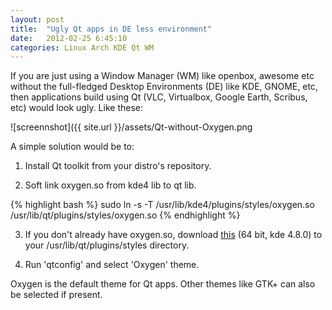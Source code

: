 ```yaml
---
layout: post
title:  "Ugly Qt apps in DE less environment"
date:   2012-02-25 6:45:10
categories: Linux Arch KDE Qt WM
---
```

If you are just using a Window Manager (WM) like openbox, awesome etc without the full-fledged Desktop Environments (DE) like KDE, GNOME, etc, then applications build using Qt (VLC, Virtualbox, Google Earth, Scribus, etc) would look ugly. Like these:

![screennshot]({{ site.url }}/assets/Qt-without-Oxygen.png

A simple solution would be to:

1) Install Qt toolkit from your distro's repository.

2) Soft link oxygen.so from kde4 lib to qt lib.

{% highlight bash %}
sudo ln -s -T /usr/lib/kde4/plugins/styles/oxygen.so /usr/lib/qt/plugins/styles/oxygen.so
{% endhighlight %}

3) If you don't already have oxygen.so, download [this](http://www.mediafire.com/?ks227dbvcg9yan4) (64 bit, kde 4.8.0) to your /usr/lib/qt/plugins/styles directory.

4) Run 'qtconfig' and select 'Oxygen' theme.

Oxygen is the default theme for Qt apps. Other themes like GTK+ can also be selected if present.
